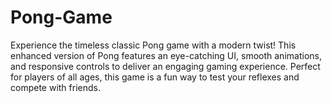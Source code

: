 # Pong-Game
Experience the timeless classic Pong game with a modern twist! This enhanced version of Pong features an eye-catching UI, smooth animations, and responsive controls to deliver an engaging gaming experience. Perfect for players of all ages, this game is a fun way to test your reflexes and compete with friends.
